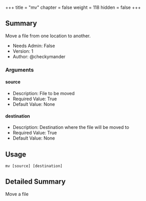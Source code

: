 +++
title = "mv"
chapter = false
weight = 118
hidden = false
+++

## Summary
Move a file from one location to another.

  
- Needs Admin: False  
- Version: 1  
- Author: @checkymander  

### Arguments

#### source

- Description: File to be moved
- Required Value: True  
- Default Value: None  

#### destination

- Description: Destination where the file will be moved to 
- Required Value: True  
- Default Value: None  

## Usage

```
mv [source] [destination]
```


## Detailed Summary

Move a file 